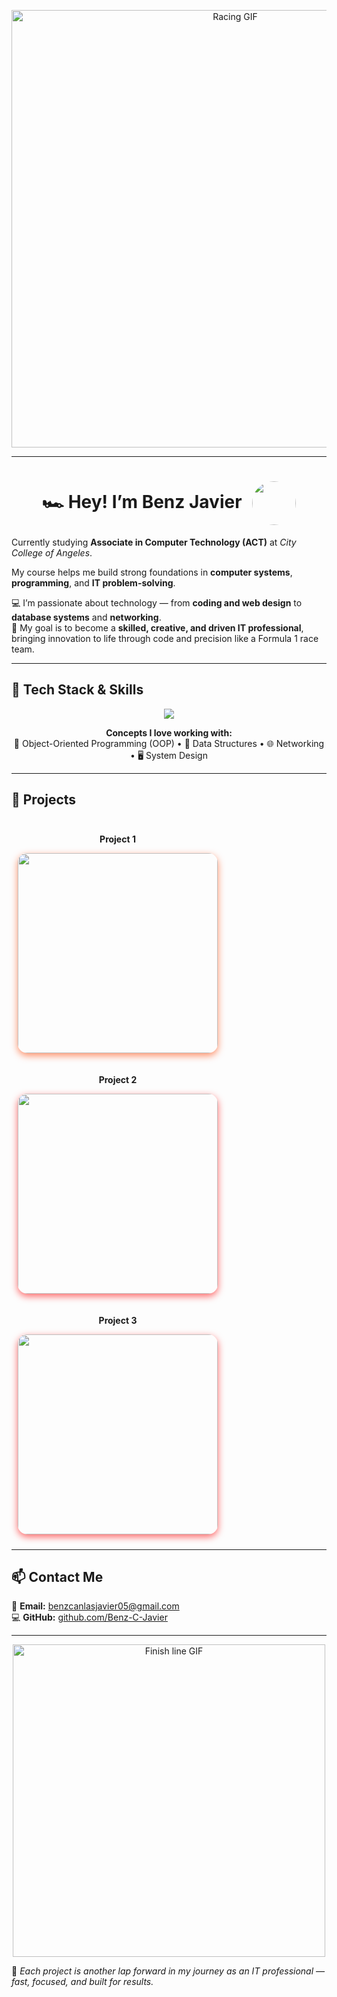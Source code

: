 <!-- HEADER -->
<p align="center">
  <img src="https://media.giphy.com/media/J2TpFajsb9cvLEldkN/giphy.gif" width="700" alt="Racing GIF" />
</p>

---

<h1 align="center">
  🏎️ Hey! I’m <b>Benz Javier</b>
  <img src="1000000474.png" width="70" style="border-radius:50%; vertical-align:middle; margin-left:10px;" />
</h1>

Currently studying **Associate in Computer Technology (ACT)** at *City College of Angeles*.

My course helps me build strong foundations in **computer systems**, **programming**, and **IT problem-solving**.

💻 I’m passionate about technology — from **coding and web design** to **database systems** and **networking**.  
🏁 My goal is to become a **skilled, creative, and driven IT professional**, bringing innovation to life through code and precision like a Formula 1 race team.

---

## 🧰 Tech Stack & Skills

<p align="center">
  <img src="https://skillicons.dev/icons?i=java,python,javascript,html,css,git,github,vscode,netbeans&theme=light" />
</p>

<p align="center">
  <b>Concepts I love working with:</b><br>
  🧱 Object-Oriented Programming (OOP) • 🧮 Data Structures • 🌐 Networking • 🖥️ System Design
</p>

---

## 🏁 Projects

<p align="center">

<!-- Project 1 -->
<div style="display:inline-block; text-align:center; margin:10px;">
  <p><b>Project 1</b></p>
  <a href="https://docs.google.com/document/d/1_pft0aV4S7Varn34J7FPCqVZyPM1mMrgYIg4trXhZKo/edit?usp=drivesdk" target="_blank">
    <img src="https://media.giphy.com/media/hVCcd5ZK9jnsA3Z0cn/giphy.gif"
         width="320"
         style="border-radius:15px; box-shadow:0 4px 12px rgba(255, 69, 0, 0.6);">
  </a>
</div>

<!-- Project 2 -->
<div style="display:inline-block; text-align:center; margin:10px;">
  <p><b>Project 2</b></p>
  <a href="https://docs.google.com/document/d/1CTLuepA-ARNKHA8OoR0z8Yapa-OmhtKpPawICcqWa_A/edit?usp=sharing" target="_blank">
    <img src="https://media.giphy.com/media/VkXYtYrWjMtyyyjFBL/giphy.gif"
         width="320"
         style="border-radius:15px; box-shadow:0 4px 12px rgba(255, 0, 0, 0.6);">
  </a>
</div>

<!-- Project 3 -->
<div style="display:inline-block; text-align:center; margin:10px;">
  <p><b>Project 3</b></p>
  <a href="https://docs.google.com/document/d/1TM05XjqK8tfkRDAfzmLQVk6TVrSO7-yDHLqnjbD41R4/edit?usp=drivesdk" target="_blank">
    <img src="https://media.giphy.com/media/6yxmDC0iysMyeCy01M/giphy.gif"
         width="320"
         style="border-radius:15px; box-shadow:0 4px 12px rgba(255, 0, 0, 0.6);">
  </a>
</div>

</p>

---

## 📫 Contact Me

📧 **Email:** [benzcanlasjavier05@gmail.com](mailto:benzcanlasjavier05@gmail.com)  
💻 **GitHub:** [github.com/Benz-C-Javier](https://github.com/Benz-C-Javier)

---

<p align="center">
  <img src="https://media.giphy.com/media/L2W1uHP3SMjRhfk0dk/giphy.gif" width="500" alt="Finish line GIF" />
</p>

🏁 *Each project is another lap forward in my journey as an IT professional — fast, focused, and built for results.*
